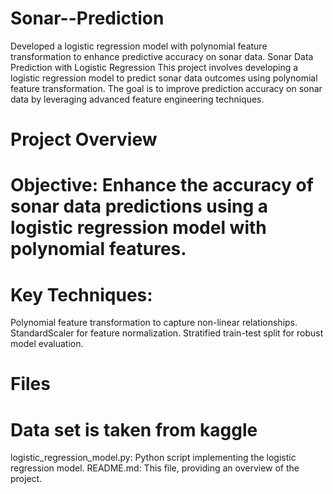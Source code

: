 # Sonar--Prediction
Developed a logistic regression model with polynomial feature transformation to enhance predictive accuracy on sonar data.
Sonar Data Prediction with Logistic Regression
This project involves developing a logistic regression model to predict sonar data outcomes using polynomial feature transformation. The goal is to improve prediction accuracy on sonar data by leveraging advanced feature engineering techniques.

# Project Overview
# Objective: Enhance the accuracy of sonar data predictions using a logistic regression model with polynomial features.
# Key Techniques:
Polynomial feature transformation to capture non-linear relationships.
StandardScaler for feature normalization.
Stratified train-test split for robust model evaluation.
# Files
# Data set is taken from kaggle
logistic_regression_model.py: Python script implementing the logistic regression model.
README.md: This file, providing an overview of the project.

